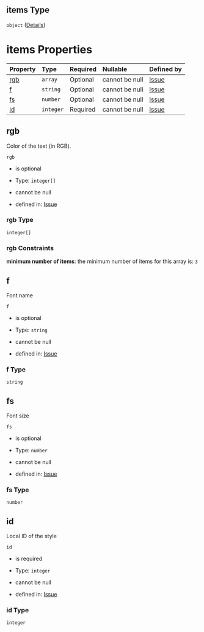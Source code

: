 ## items Type

`object` ([Details](issue-properties-s-items.md))

# items Properties

| Property    | Type      | Required | Nullable       | Defined by                                                                                                                                                            |
| :---------- | :-------- | :------- | :------------- | :-------------------------------------------------------------------------------------------------------------------------------------------------------------------- |
| [rgb](#rgb) | `array`   | Optional | cannot be null | [Issue](issue-properties-s-items-properties-rgb.md "https://impresso.github.io/impresso-schemas/json/canonical/issue.schema.json#/properties/s/items/properties/rgb") |
| [f](#f)     | `string`  | Optional | cannot be null | [Issue](issue-properties-s-items-properties-f.md "https://impresso.github.io/impresso-schemas/json/canonical/issue.schema.json#/properties/s/items/properties/f")     |
| [fs](#fs)   | `number`  | Optional | cannot be null | [Issue](issue-properties-s-items-properties-fs.md "https://impresso.github.io/impresso-schemas/json/canonical/issue.schema.json#/properties/s/items/properties/fs")   |
| [id](#id)   | `integer` | Required | cannot be null | [Issue](issue-properties-s-items-properties-id.md "https://impresso.github.io/impresso-schemas/json/canonical/issue.schema.json#/properties/s/items/properties/id")   |

## rgb

Color of the text (in RGB).

`rgb`

*   is optional

*   Type: `integer[]`

*   cannot be null

*   defined in: [Issue](issue-properties-s-items-properties-rgb.md "https://impresso.github.io/impresso-schemas/json/canonical/issue.schema.json#/properties/s/items/properties/rgb")

### rgb Type

`integer[]`

### rgb Constraints

**minimum number of items**: the minimum number of items for this array is: `3`

## f

Font name

`f`

*   is optional

*   Type: `string`

*   cannot be null

*   defined in: [Issue](issue-properties-s-items-properties-f.md "https://impresso.github.io/impresso-schemas/json/canonical/issue.schema.json#/properties/s/items/properties/f")

### f Type

`string`

## fs

Font size

`fs`

*   is optional

*   Type: `number`

*   cannot be null

*   defined in: [Issue](issue-properties-s-items-properties-fs.md "https://impresso.github.io/impresso-schemas/json/canonical/issue.schema.json#/properties/s/items/properties/fs")

### fs Type

`number`

## id

Local ID of the style

`id`

*   is required

*   Type: `integer`

*   cannot be null

*   defined in: [Issue](issue-properties-s-items-properties-id.md "https://impresso.github.io/impresso-schemas/json/canonical/issue.schema.json#/properties/s/items/properties/id")

### id Type

`integer`
